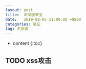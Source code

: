 ```yaml
---
layout: post
title:  浏览器安全
date:   2019-08-05 11:00:00 +0800
categories: 笔记
tag: 浏览器
---
```

* content
{:toc}

## TODO xss攻击
